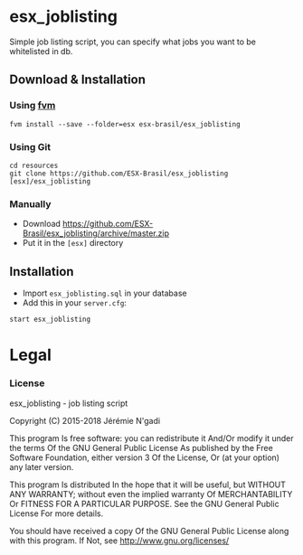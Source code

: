 # esx_joblisting
Simple job listing script, you can specify what jobs you want to be whitelisted in db.

## Download & Installation

### Using [fvm](https://github.com/qlaffont/fvm-installer)
```
fvm install --save --folder=esx esx-brasil/esx_joblisting
```

### Using Git
```
cd resources
git clone https://github.com/ESX-Brasil/esx_joblisting [esx]/esx_joblisting
```

### Manually
- Download https://github.com/ESX-Brasil/esx_joblisting/archive/master.zip
- Put it in the `[esx]` directory

## Installation
- Import `esx_joblisting.sql` in your database
- Add this in your `server.cfg`:

```
start esx_joblisting
```

# Legal
### License
esx_joblisting - job listing script

Copyright (C) 2015-2018 Jérémie N'gadi

This program Is free software: you can redistribute it And/Or modify it under the terms Of the GNU General Public License As published by the Free Software Foundation, either version 3 Of the License, Or (at your option) any later version.

This program Is distributed In the hope that it will be useful, but WITHOUT ANY WARRANTY; without even the implied warranty Of MERCHANTABILITY Or FITNESS FOR A PARTICULAR PURPOSE. See the GNU General Public License For more details.

You should have received a copy Of the GNU General Public License along with this program. If Not, see http://www.gnu.org/licenses/
